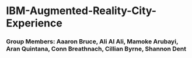 # IBM-Augmented-Reality-City-Experience    
### Group Members: Aaaron Bruce, Ali Al Ali, Mamoke Arubayi, Aran Quintana, Conn Breathnach, Cillian Byrne, Shannon Dent  
